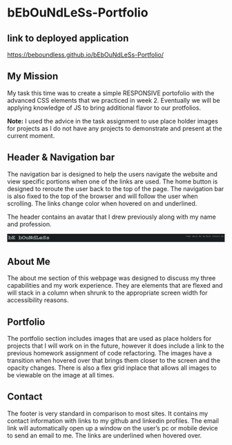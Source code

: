 # bEbOuNdLeSs-Portfolio 

## link to deployed application 

https://beboundless.github.io/bEbOuNdLeSs-Portfolio/

## My Mission

My task this time was to create a simple RESPONSIVE portofolio with the advanced CSS elements that we practiced in week 2. Eventually we will be applying knowledge of JS to bring additional flavor to our protfolios. 

**Note:** I used the advice in the task assignment to use place holder images for projects as I do not have any projects to demonstrate and present at the current moment. 

## Header & Navigation bar

The navigation bar is designed to help the users navigate the website and view specific portions when one of the links are used. The home button is designed to reroute the user back to the top of the page. The navigation bar is also fixed to the top of the browser and will follow the user when scrolling. The links change color when hovered on and underlined. 

The header contains an avatar that I drew previously along with my name and profession. 

![alttext](https://github.com/bEbOuNdLeSs/bEbOuNdLeSs-Portfolio/blob/main/img/nav_bar.PNG)

## About Me
The about me section of this webpage was designed to discuss my three capabilities and my work experience. They are elements that are flexed and will stack in a column when shrunk to the appropriate screen width for accessibility reasons.

<insert image of before about me>

<insert image of after about me>

## Portfolio
The portfolio section includes images that are used as place holders for projects that I will work on in the future, however it does include a link to the previous homework assignment of code refactoring. The images have a transition when hovered over that brings them closer to the screen and the opacity changes. There is also a flex grid inplace that allows all images to be viewable on the image at all times. 

<insert image of before portfolio>
<insert image of after portfolio>

## Contact 
The footer is very standard in comparison to most sites. It contains my contact information with links to my github and linkedin profiles. The email link will automatically open up a window on the user’s pc or mobile device to send an email to me. The links are underlined when hovered over.

<insert image of footer>
